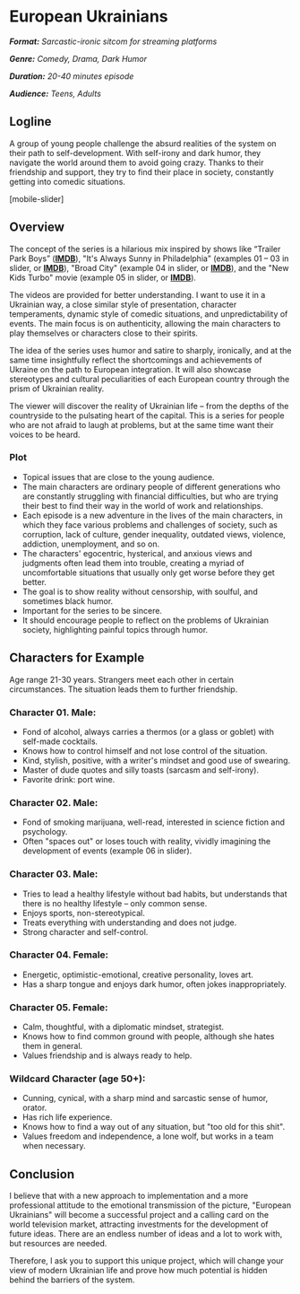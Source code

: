 # European Ukrainians

***Format:** Sarcastic-ironic sitcom for streaming platforms*

***Genre:** Comedy, Drama, Dark Humor*

***Duration:** 20-40 minutes episode*

***Audience:** Teens, Adults*

## Logline

A group of young people challenge the absurd realities of the system on their path to self-development. With self-irony and dark humor, they navigate the world around them to avoid going crazy. Thanks to their friendship and support, they try to find their place in society, constantly getting into comedic situations.

[mobile-slider]

## Overview

The concept of the series is a hilarious mix inspired by shows like “Trailer Park Boys” ([**IMDB**](https://www.imdb.com/title/tt0290988/)), "It's Always Sunny in Philadelphia" (examples 01 – 03 in slider, or [**IMDB**](https://www.imdb.com/title/tt0472954/)), "Broad City" (example 04 in slider, or [**IMDB**](https://www.imdb.com/title/tt2578560/)), and the "New Kids Turbo" movie (example 05 in slider, or [**IMDB**](https://www.imdb.com/title/tt1648112/)). 

The videos are provided for better understanding. I want to use it in a Ukrainian way, a close similar style of presentation, character temperaments, dynamic style of comedic situations, and unpredictability of events. The main focus is on authenticity, allowing the main characters to play themselves or characters close to their spirits.

The idea of the series uses humor and satire to sharply, ironically, and at the same time insightfully reflect the shortcomings and achievements of Ukraine on the path to European integration. It will also showcase stereotypes and cultural peculiarities of each European country through the prism of Ukrainian reality. 

The viewer will discover the reality of Ukrainian life – from the depths of the countryside to the pulsating heart of the capital. This is a series for people who are not afraid to laugh at problems, but at the same time want their voices to be heard.

### Plot

- Topical issues that are close to the young audience.
- The main characters are ordinary people of different generations who are constantly struggling with financial difficulties, but who are trying their best to find their way in the world of work and relationships.
- Each episode is a new adventure in the lives of the main characters, in which they face various problems and challenges of society, such as corruption, lack of culture, gender inequality, outdated views, violence, addiction, unemployment, and so on.
- The characters' egocentric, hysterical, and anxious views and judgments often lead them into trouble, creating a myriad of uncomfortable situations that usually only get worse before they get better.
- The goal is to show reality without censorship, with soulful, and sometimes black humor.
- Important for the series to be sincere.
- It should encourage people to reflect on the problems of Ukrainian society, highlighting painful topics through humor.

## Characters for Example

Age range 21-30 years. Strangers meet each other in certain circumstances. The situation leads them to further friendship.

### Character 01. Male:

- Fond of alcohol, always carries a thermos (or a glass or goblet) with self-made cocktails.
- Knows how to control himself and not lose control of the situation.
- Kind, stylish, positive, with a writer's mindset and good use of swearing.
- Master of dude quotes and silly toasts (sarcasm and self-irony).
- Favorite drink: port wine.

### Character 02. Male:

- Fond of smoking marijuana, well-read, interested in science fiction and psychology.
- Often "spaces out" or loses touch with reality, vividly imagining the development of events (example 06 in slider).

### Character 03. Male:

- Tries to lead a healthy lifestyle without bad habits, but understands that there is no healthy lifestyle – only common sense.
- Enjoys sports, non-stereotypical.
- Treats everything with understanding and does not judge.
- Strong character and self-control.

### Character 04. Female:

- Energetic, optimistic-emotional, creative personality, loves art.
- Has a sharp tongue and enjoys dark humor, often jokes inappropriately.

### Character 05. Female:

- Calm, thoughtful, with a diplomatic mindset, strategist.
- Knows how to find common ground with people, although she hates them in general.
- Values friendship and is always ready to help.

### Wildcard Character (age 50+):

- Cunning, cynical, with a sharp mind and sarcastic sense of humor, orator.
- Has rich life experience.
- Knows how to find a way out of any situation, but "too old for this shit".
- Values freedom and independence, a lone wolf, but works in a team when necessary.

## Conclusion

I believe that with a new approach to implementation and a more professional attitude to the emotional transmission of the picture, "European Ukrainians" will become a successful project and a calling card on the world television market, attracting investments for the development of future ideas. There are an endless number of ideas and a lot to work with, but resources are needed.

Therefore, I ask you to support this unique project, which will change your view of modern Ukrainian life and prove how much potential is hidden behind the barriers of the system.